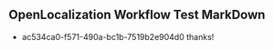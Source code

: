 ## OpenLocalization Workflow Test MarkDown
* ac534ca0-f571-490a-bc1b-7519b2e904d0 thanks!

<!--HONumber=Jul16_HO2-->


